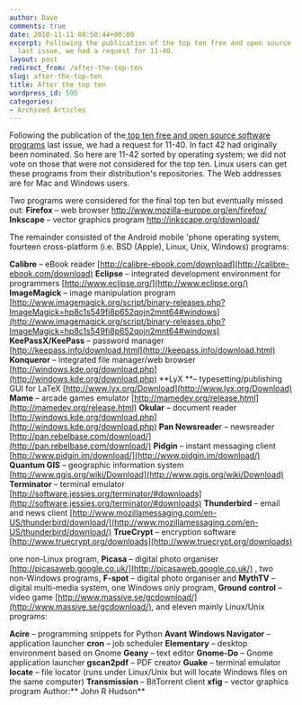 ```yaml
---
author: Dave
comments: true
date: 2010-11-11 08:50:44+00:00
excerpt: Following the publication of the top ten free and open source software programs
  last issue, we had a request for 11-40.
layout: post
redirect_from: /after-the-top-ten
slug: after-the-top-ten
title: After the top ten
wordpress_id: 595
categories:
- Archived Articles
---
```


Following the publication of the[ top ten free and open source software programs](/page_id=546) last issue, we had a request for 11-40. In fact 42 had originally been nominated. So here are 11-42 sorted by operating system; we did not vote on those that were not considered for the top ten. Linux users can get these programs from their distribution's repositories. The Web addresses are for Mac and Windows users.

Two programs were considered for the final top ten but eventually missed out:
**Firefox** – web browser http://www.mozilla-europe.org/en/firefox/
**Inkscape** – vector graphics program http://inkscape.org/download/

The remainder consisted of the Android mobile 'phone operating system, fourteen cross-platform (i.e. BSD (Apple), Linux, Unix, Windows) programs:

**Calibre** – eBook reader [http://calibre-ebook.com/download](http://calibre-ebook.com/download)
**Eclipse** – integrated development environment for programmers [http://www.eclipse.org/](http://www.eclipse.org/)
**ImageMagick** – image manipulation program [http://www.imagemagick.org/script/binary-releases.php?ImageMagick=hp8c1s549fi8p652qojn2mnt64#windows](http://www.imagemagick.org/script/binary-releases.php?ImageMagick=hp8c1s549fi8p652qojn2mnt64#windows)
**KeePassX/KeePass** – password manager [http://keepass.info/download.html](http://keepass.info/download.html)
**Konqueror** – integrated file manager/web browser [http://windows.kde.org/download.php](http://windows.kde.org/download.php)
**LyX **– typesetting/publishing GUI for LaTeX [http://www.lyx.org/Download](http://www.lyx.org/Download)
**Mame** – arcade games emulator [http://mamedev.org/release.html](http://mamedev.org/release.html)
**Okular** – document reader [http://windows.kde.org/download.php](http://windows.kde.org/download.php)
**Pan Newsreade**r – newsreader [http://pan.rebelbase.com/download/](http://pan.rebelbase.com/download/)
**Pidgin** – instant messaging client [http://www.pidgin.im/download/](http://www.pidgin.im/download/)
**Quantum GIS** – geographic information system [http://www.qgis.org/wiki/Download](http://www.qgis.org/wiki/Download)
**Terminator** – terminal emulator [http://software.jessies.org/terminator/#downloads](http://software.jessies.org/terminator/#downloads)
**Thunderbird** – email and news client [http://www.mozillamessaging.com/en-US/thunderbird/download/](http://www.mozillamessaging.com/en-US/thunderbird/download/)
**TrueCrypt** – encryption software [http://www.truecrypt.org/downloads](http://www.truecrypt.org/downloads)

one non-Linux program, **Picasa** – digital photo organiser [http://picasaweb.google.co.uk/](http://picasaweb.google.co.uk/) , two non-Windows programs, **F-spot** – digital photo organiser and **MythTV** – digital multi-media system, one Windows only program, **Ground control** – video game [http://www.massive.se/gcdownload/](http://www.massive.se/gcdownload/), and eleven mainly Linux/Unix programs:

**Acire** – programming snippets for Python
**Avant Windows Navigator** – application launcher
**cron** – job scheduler
**Elementary** – desktop environment based on Gnome
**Geany** – text editor
**Gnome-Do** – Gnome application launcher
**gscan2pdf** – PDF creator
**Guake** – terminal emulator
**locate** – file locator (runs under Linux/Unix but will locate Windows files on the same computer)
**Transmission** – BitTorrent client
**xfig** – vector graphics program
Author:** John R Hudson**
